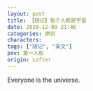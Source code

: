```yaml
---
layout: post
title: 【随记】每个人都是宇宙
date: 2020-12-09 21:46
categories: 原创
characters: 
tags: ["随记", "英文"]
pov: 第一人称
origin: Lofter
---
```


Everyone is the universe.
